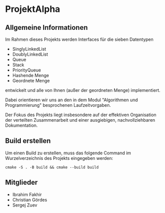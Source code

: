 # ProjektAlpha

## Allgemeine Informationen

Im Rahmen dieses Projekts werden Interfaces für die sieben Datentypen
- SinglyLinkedList
- DoublyLinkedList
- Queue
- Stack
- PriorityQueue
- Hashende Menge
- Geordnete Menge

entwickelt und alle von Ihnen (außer der geordneten Menge) implementiert.

Dabei orientieren wir uns an den in dem Modul "Algorithmen und Programmierung" besprochenen Laufzeitvorgaben.

Der Fokus des Projekts liegt insbesondere auf der effektiven Organisation der verteilten Zusammenarbeit und einer ausgiebigen, nachvollziehbaren Dokumentation.


## Build erstellen
Um einen Build zu erstellen, muss das folgende Command im Wurzelverzeichnis des Projekts eingegeben werden:
    
    cmake -S . -B build && cmake --build build

## Mitglieder
- Ibrahim Fakhir
- Christian Gördes
- Sergej Zuev
